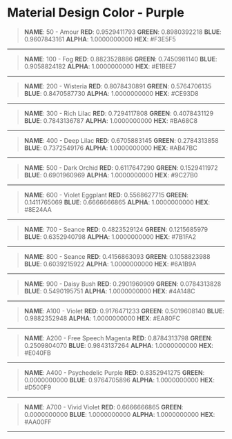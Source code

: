 Material Design Color - Purple
==========

>**NAME**: 50 - Amour
>**RED**: 0.9529411793
>**GREEN**: 0.8980392218
>**BLUE**: 0.9607843161
>**ALPHA**: 1.0000000000
>**HEX**: #F3E5F5

----------
>**NAME**: 100 - Fog
>**RED**: 0.8823528886
>**GREEN**: 0.7450981140
>**BLUE**: 0.9058824182
>**ALPHA**: 1.0000000000
>**HEX**: #E1BEE7

----------
>**NAME**: 200 - Wisteria
>**RED**: 0.8078430891
>**GREEN**: 0.5764706135
>**BLUE**: 0.8470587730
>**ALPHA**: 1.0000000000
>**HEX**: #CE93D8

----------
>**NAME**: 300 - Rich Lilac
>**RED**: 0.7294117808
>**GREEN**: 0.4078431129
>**BLUE**: 0.7843136787
>**ALPHA**: 1.0000000000
>**HEX**: #BA68C8

----------
>**NAME**: 400 - Deep Lilac
>**RED**: 0.6705883145
>**GREEN**: 0.2784313858
>**BLUE**: 0.7372549176
>**ALPHA**: 1.0000000000
>**HEX**: #AB47BC

----------
>**NAME**: 500 - Dark Orchid
>**RED**: 0.6117647290
>**GREEN**: 0.1529411972
>**BLUE**: 0.6901960969
>**ALPHA**: 1.0000000000
>**HEX**: #9C27B0

----------
>**NAME**: 600 - Violet Eggplant
>**RED**: 0.5568627715
>**GREEN**: 0.1411765069
>**BLUE**: 0.6666666865
>**ALPHA**: 1.0000000000
>**HEX**: #8E24AA

----------
>**NAME**: 700 - Seance
>**RED**: 0.4823529124
>**GREEN**: 0.1215685979
>**BLUE**: 0.6352940798
>**ALPHA**: 1.0000000000
>**HEX**: #7B1FA2

----------
>**NAME**: 800 - Seance
>**RED**: 0.4156863093
>**GREEN**: 0.1058823988
>**BLUE**: 0.6039215922
>**ALPHA**: 1.0000000000
>**HEX**: #6A1B9A

----------
>**NAME**: 900 - Daisy Bush
>**RED**: 0.2901960909
>**GREEN**: 0.0784313828
>**BLUE**: 0.5490195751
>**ALPHA**: 1.0000000000
>**HEX**: #4A148C

----------
>**NAME**: A100 - Violet
>**RED**: 0.9176471233
>**GREEN**: 0.5019608140
>**BLUE**: 0.9882352948
>**ALPHA**: 1.0000000000
>**HEX**: #EA80FC

----------
>**NAME**: A200 - Free Speech Magenta
>**RED**: 0.8784313798
>**GREEN**: 0.2509804070
>**BLUE**: 0.9843137264
>**ALPHA**: 1.0000000000
>**HEX**: #E040FB

----------
>**NAME**: A400 - Psychedelic Purple
>**RED**: 0.8352941275
>**GREEN**: 0.0000000000
>**BLUE**: 0.9764705896
>**ALPHA**: 1.0000000000
>**HEX**: #D500F9

----------
>**NAME**: A700 - Vivid Violet
>**RED**: 0.6666666865
>**GREEN**: 0.0000000000
>**BLUE**: 1.0000000000
>**ALPHA**: 1.0000000000
>**HEX**: #AA00FF

----------
